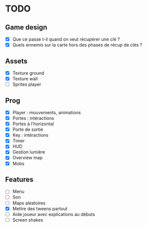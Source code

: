 # TODO

## Game design
- [x] Que ce passe t-il quand on veut récupérer une clé ?
- [x] Quels ennemis sur la carte hors des phases de récup de clés ?

## Assets
- [x] Texture ground
- [x] Texture wall
- [ ] Sprites player

## Prog
- [x] Player : mouvements, animations
- [x] Portes : intéractions
- [x] Portes à l'horizontal
- [x] Porte de sortie
- [x] Key : intéractions
- [x] Timer
- [x] HUD
- [x] Gestion lumière
- [x] Overview map
- [x] Mobs

## Features
- [ ] Menu
- [ ] Son
- [ ] Maps aléatoires
- [x] Mettre des tweens partout
- [ ] Aide joueur avec explications au débuts
- [ ] Screen shakes